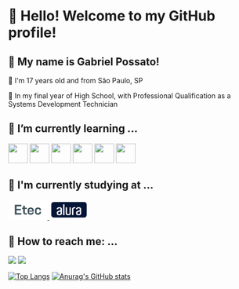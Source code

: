 # 👋 Hello! Welcome to my GitHub profile! 
## 💬 My name is Gabriel Possato!

🧑 I'm 17 years old and from São Paulo, SP

📖 In my final year of High School, with Professional Qualification as a Systems Development Technician 

## 🌱 I’m currently learning ...
<img src="https://cdn.jsdelivr.net/gh/devicons/devicon@latest/icons/html5/html5-original.svg" width = "40" height = "40"/> <img src="https://cdn.jsdelivr.net/gh/devicons/devicon@latest/icons/css3/css3-original.svg" width = "40" height = "40"/> <img src="https://cdn.jsdelivr.net/gh/devicons/devicon@latest/icons/javascript/javascript-original.svg" width = "40" height = "40"/> <img src="https://cdn.jsdelivr.net/gh/devicons/devicon@latest/icons/java/java-plain.svg" width = "40" height = "40"/> <img src="https://cdn.jsdelivr.net/gh/devicons/devicon@latest/icons/git/git-original.svg" width = "40" height = "40"/> <img src="https://cdn.jsdelivr.net/gh/devicons/devicon@latest/icons/github/github-original.svg" width = "40" height = "40"/>
          

## 🏫 I'm currently studying at ...
<a href = "https://www.cps.sp.gov.br/etec/"> <img src="img/etec1.png" height = "40">
</a> <a href = "https://www.alura.com.br/"> <img src="img/alura1.png" height = "40">
</a>
          
## 📧 How to reach me: ...  

<a href = "mailto:chaymitoyt@gmail.com"><img loading="lazy" src="https://img.shields.io/badge/Gmail-D14836?style=for-the-badge&logo=gmail&logoColor=white" target="_blank"></a> <a href="https://www.linkedin.com/in/gabrielpossato/" target="_blank"> <img loading="lazy" src="https://img.shields.io/badge/-LinkedIn-%230077B5?style=for-the-badge&logo=linkedin&logoColor=white" target="_blank"></a>

[![Top Langs](https://github-readme-stats.vercel.app/api/top-langs/?username=possatogabriel&theme=catppuccin_mocha)](https://github.com/anuraghazra/github-readme-stats) [![Anurag's GitHub stats](https://github-readme-stats.vercel.app/api?username=possatogabriel&theme=catppuccin_mocha&show_icons=true)](https://github.com/anuraghazra/github-readme-stats) 
